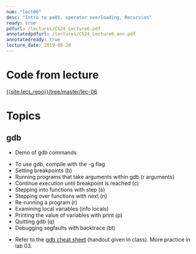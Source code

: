 ```yaml
---
num: "lect06"
desc: "Intro to pa01, operator overloading, Recursion"
ready: true
pdfurl: /lectures/CS24_Lecture6.pdf
annotatedpdfurl: /lectures/CS24_Lecture6_ann.pdf
annotatedready: true
lecture_date: 2019-08-20
---
```


# Code from lecture
[{{site.lect_repo}}/tree/master/lec-06]({{site.lect_repo}}/tree/master/lec-06)

# Topics

## gdb

* Demo of gdb commands 
 - To use gdb, compile with the -g flag
 - Setting breakpoints (b)
 - Running programs that take arguments within gdb (r arguments)
 - Continue execution until breakpoint is reached (c)
 - Stepping into functions with step (s)
 - Stepping over functions with next (n)
 - Re-running a program (r)
 - Examining local variables  (info locals)
 - Printing the value of variables with print (p)
 - Quitting gdb (q)
 - Debugging segfaults with backtrace (bt)
* Refer to the [gdb cheat sheet]({{site.lect_notes}}/GDB-cheatsheet.pdf) (handout given in class). More practice in lab 03.

